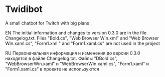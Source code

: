# Twidibot
A small chatbot for Twitch with big plans


EN
The initial information and changes to version 0.3.0 are in the file Changelog.txt.
Files "Bold.cs", "Web Browser Win.xml" and "Web Browser Win.xaml.cs", "Form1.xml " and "Form1.xaml.cs" are not used in the project

RU
Первоначальная информация и изменения до версии 0.3.0 находятся в файле Changelog.txt.
Файлы "DBold.cs", "WebBrowserWin.xaml" и "WebBrowserWin.xaml.cs", "Form1.xaml" и "Form1.xaml.cs" в проекте не используются
